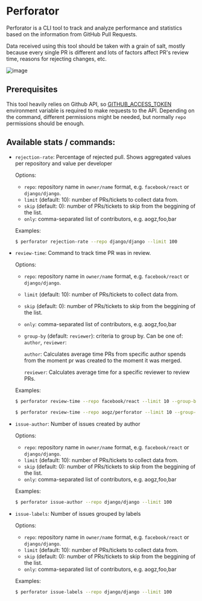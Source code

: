 # Perforator

Perforator is a CLI tool to track and analyze performance and statistics based on the information from GitHub Pull Requests. 

Data received using this tool should be taken with a grain of salt, mostly because every single PR is different and lots of factors affect PR's review time, reasons for rejecting changes, etc.

![image](https://user-images.githubusercontent.com/10484630/139407418-dd56e2f1-377d-4b55-9863-db1d1012d0b5.png)

## Prerequisites
This tool heavily relies on Github API, so [GITHUB_ACCESS_TOKEN](https://github.com/settings/tokens) environment variable is required to make requests to the API. Depending on the command, different permissions might be needed, but normally `repo` permissions should be enough.

## Available stats / commands:
- `rejection-rate`: Percentage of rejected pull. Shows aggregated values per repository and value per developer

    Options:
    - `repo`: repository name in `owner/name` format, e.g. `facebook/react` or `django/django`.
    - `limit` (default: 10): number of PRs/tickets to collect data from.
    - `skip` (default: 0): number of PRs/tickets to skip from the beggining of the list.
    - `only`: comma-separated list of contributors, e.g. aogz,foo,bar

    Examples:
    ```bash
    $ perforator rejection-rate --repo django/django --limit 100
    ```

- `review-time`: Command to track time PR was in review.

    Options:
    - `repo`: repository name in `owner/name` format, e.g. `facebook/react` or `django/django`.
    - `limit` (default: 10): number of PRs/tickets to collect data from.
    - `skip` (default: 0): number of PRs/tickets to skip from the beggining of the list.
    - `only`: comma-separated list of contributors, e.g. aogz,foo,bar
    - `group-by` (default: `reviewer`): criteria to group by. Can be one of: `author`, `reviewer`:
        
        `author`: Calculates average time PRs from specific author spends from the moment pr was created to the moment it was merged.
        
        `reviewer`: Calculates average time for a specific reviewer to review PRs.

    Examples:
    ```bash
    $ perforator review-time --repo facebook/react --limit 10 --group-by author 
    ```

    ```bash
    $ perforator review-time --repo aogz/perforator --limit 10 --group-by reviewer 
    ```

- `issue-author`: Number of issues created by author

    Options:
    - `repo`: repository name in `owner/name` format, e.g. `facebook/react` or `django/django`.
    - `limit` (default: 10): number of PRs/tickets to collect data from.
    - `skip` (default: 0): number of PRs/tickets to skip from the beggining of the list.
    - `only`: comma-separated list of contributors, e.g. aogz,foo,bar

    Examples:
    ```bash
    $ perforator issue-author --repo django/django --limit 100
    ```

- `issue-labels`: Number of issues grouped by labels

    Options:
    - `repo`: repository name in `owner/name` format, e.g. `facebook/react` or `django/django`.
    - `limit` (default: 10): number of PRs/tickets to collect data from.
    - `skip` (default: 0): number of PRs/tickets to skip from the beggining of the list.
    - `only`: comma-separated list of contributors, e.g. aogz,foo,bar

    Examples:
    ```bash
    $ perforator issue-labels --repo django/django --limit 100
    ```

